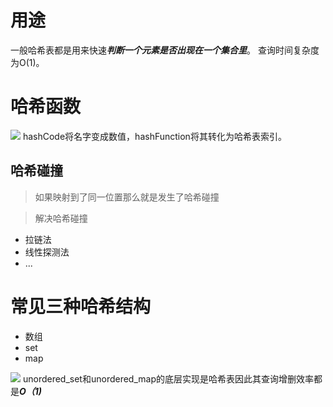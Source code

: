 # 用途
一般哈希表都是用来快速***判断一个元素是否出现在一个集合里***。
查询时间复杂度为O(1)。
# 哈希函数

![](Pasted%20image%2020230221181534.png)
hashCode将名字变成数值，hashFunction将其转化为哈希表索引。
## 哈希碰撞

> 如果映射到了同一位置那么就是发生了哈希碰撞

> 解决哈希碰撞

- 拉链法
- 线性探测法
- ...
# 常见三种哈希结构

- 数组
- set
- map

![](Pasted%20image%2020230221181851.png)
unordered_set和unordered_map的底层实现是哈希表因此其查询增删效率都是***O（1)***
